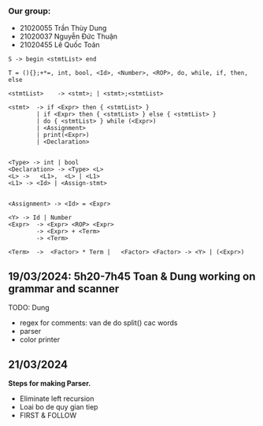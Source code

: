 
### Our group: 

- 21020055 Trần Thùy Dung 
- 21020037 Nguyễn Đức Thuận 
- 21020455 Lê Quốc Toản

```
S -> begin <stmtList> end

T = (){};+*=, int, bool, <Id>, <Number>, <ROP>, do, while, if, then, else

<stmtList>    -> <stmt>; | <stmt>;<stmtList>

<stmt>  -> if <Expr> then { <stmtList> }
        | if <Expr> then { <stmtList> } else { <stmtList> } 
        | do { <stmtList> } while (<Expr>)
        | <Assignment>
        | print(<Expr>)
        | <Declaration>


<Type> -> int | bool
<Declaration> -> <Type> <L>
<L> ->   <L1>,  <L> | <L1>
<L1> -> <Id> | <Assign-stmt> 


<Assignment> -> <Id> = <Expr>

```


```
<Y> -> Id | Number
<Expr>  -> <Expr> <ROP> <Expr>
        -> <Expr> + <Term>
        -> <Term>

<Term>  ->  <Factor> * Term |   <Factor> <Factor> -> <Y> | (<Expr>) 
```

## 19/03/2024: 5h20-7h45 Toan & Dung working on grammar and scanner
TODO:  Dung

- regex for comments: van de do split() cac words
- parser
- color printer

## 21/03/2024

**Steps for making Parser.**

- Eliminate left recursion
- Loai bo de quy gian tiep
- FIRST & FOLLOW


